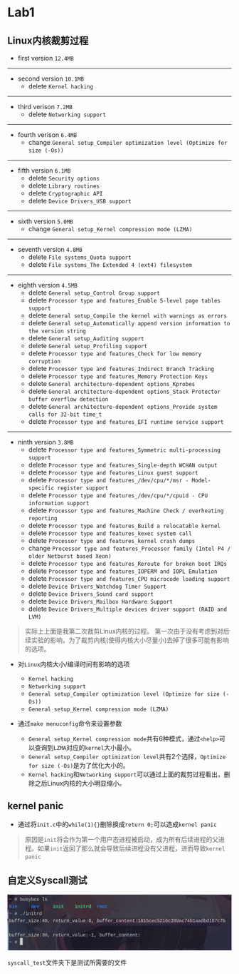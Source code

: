 # Lab1

## Linux内核裁剪过程 

* first version `12.4MB`
***
* second version `10.1MB`
  * delete `Kernel hacking` 
***
* third verison `7.2MB`
  * delete `Networking support`
***
* fourth verison `6.4MB`
  * change `General setup_Compiler optimization level (Optimize for size (-Os))`
***
* fifth version `6.1MB`
  * delete `Security options`
  * delete `Library routines`
  * delete `Cryptographic API`
  * delete `Device Drivers_USB support`
***
* sixth version `5.0MB`
  * change `General setup_Kernel compression mode (LZMA)`
***
* seventh version `4.8MB`
  * delete `File systems_Quota support`
  * delete `File systems_The Extended 4 (ext4) filesystem`
***
* eighth version `4.5MB`
  * delete `General setup_Control Group support`
  * delete `Processor type and features_Enable 5-level page tables support`
  * delete `General setup_Compile the kernel with warnings as errors`
  * delete `General setup_Automatically append version information to the version string`
  * delete `General setup_Auditing support`
  * delete `General setup_Profiling support`
  * delete `Processor type and features_Check for low memory corruption`
  * delete `Processor type and features_Indirect Branch Tracking`
  * delete `Processor type and features_Memory Protection Keys`
  * delete `General architecture-dependent options_Kprobes`
  * delete `General architecture-dependent options_Stack Protector buffer overflow detection`
  * delete `General architecture-dependent options_Provide system calls for 32-bit time_t`
  * delete `Processor type and features_EFI runtime service support`
***
* ninth version `3.8MB`
  * delete `Processor type and features_Symmetric multi-processing support`
  * delete `Processor type and features_Single-depth WCHAN output`
  * delete `Processor type and features_Linux guest support`
  * delete `Processor type and features_/dev/cpu/*/msr - Model-specific register support`
  * delete `Processor type and features_/dev/cpu/*/cpuid - CPU information support`
  * delete `Processor type and features_Machine Check / overheating reporting`
  * delete `Processor type and features_Build a relocatable kernel`
  * delete `Processor type and features_kexec system call` 
  * delete `Processor type and features_kernel crash dumps`
  * change `Processor type and features_Processor family (Intel P4 / older Netburst based Xeon)`
  * delete `Processor type and features_Reroute for broken boot IRQs`
  * delete `Processor type and features_IOPERM and IOPL Emulation`
  * delete `Processor type and features_CPU microcode loading support`
  * delete `Device Drivers_Watchdog Timer Support`
  * delete `Device Drivers_Sound card support`
  * delete `Device Drivers_Mailbox Hardware Support`
  * delete `Device Drivers_Multiple devices driver support (RAID and LVM)`


> 实际上上面是我第二次裁剪Linux内核的过程。
> 第一次由于没有考虑到对后续实验的影响，为了裁剪内核(使得内核大小尽量小)去掉了很多可能有影响的选项。

* 对`Linux`内核大小/编译时间有影响的选项
  * `Kernel hacking` 
  * `Networking support`
  * `General setup_Compiler optimization level (Optimize for size (-Os))`
  * `General setup_Kernel compression mode (LZMA)`

* 通过`make menuconfig`命令来设置参数
  * `General setup_Kernel compression mode`共有6种模式，通过`<help>`可以查询到`LZMA`对应的`kernel`大小最小。
  * `General setup_Compiler optimization level`共有2个选择，`Optimize for size (-Os)`是为了优化大小的。
  * `Kernel hacking`和`Networking support`可以通过上面的裁剪过程看出，删除之后Linux内核的大小明显缩小。
  
  
## kernel panic

* 通过将`init.c`中的`while(1){}`删除换成`return 0;`可以造成`kernel panic`
> 原因是`init`将会作为第一个用户态进程被启动，成为所有后续进程的父进程。如果`init`返回了那么就会导致后续进程没有父进程，进而导致`kernel panic`
 
## 自定义Syscall测试

![](pics/syscall_test.png) 

`syscall_test`文件夹下是测试所需要的文件

